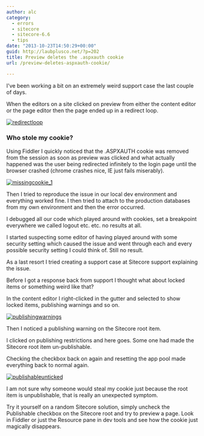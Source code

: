 ```yaml
---
author: alc
category:
  - errors
  - sitecore
  - sitecore-6.6
  - tips
date: "2013-10-23T14:50:29+00:00"
guid: http://laubplusco.net/?p=202
title: Preview deletes the .aspxauth cookie
url: /preview-deletes-aspxauth-cookie/

---
```

I've been working a bit on an extremely weird support case the last couple of days.

When the editors on a site clicked on preview from either the content editor or the page editor then the page ended up in a redirect loop.

[![redirectloop](/wp-content/uploads/2013/10/redirectloop.png)](/wp-content/uploads/2013/10/redirectloop.png)

### Who stole my cookie?

Using Fiddler I quickly noticed that the .ASPXAUTH cookie was removed from the session as soon as preview was clicked and what actually happened was the user being redirected infinitely to the login page until the browser crashed (chrome crashes nice, IE just fails miserably).

[![missingcookie_1](/wp-content/uploads/2013/10/missingcookie_1-1024x840.png)](/wp-content/uploads/2013/10/missingcookie_1.png)

Then I tried to reproduce the issue in our local dev environment and everything worked fine. I then tried to attach to the production databases from my own environment and then the error occurred.

I debugged all our code which played around with cookies, set a breakpoint everywhere we called logout etc. etc. no results at all.

I started suspecting some editor of having played around with some security setting which caused the issue and went through each and every possible security setting I could think of. Still no result.

As a last resort I tried creating a support case at Sitecore support explaining the issue.

Before I got a response back from support I thought what about locked items or something weird like that?

In the content editor I right-clicked in the gutter and selected to show locked items, publishing warnings and so on.

[![publishingwarnings](/wp-content/uploads/2013/10/publishingwarnings.png)](/wp-content/uploads/2013/10/publishingwarnings.png)

Then I noticed a publishing warning on the Sitecore root item.

I clicked on publishing restrictions and here goes. Some one had made the Sitecore root item un-publishable.

Checking the checkbox back on again and resetting the app pool made everything back to normal again.

[![publishableunticked](/wp-content/uploads/2013/10/publishableunticked.png)](/wp-content/uploads/2013/10/publishableunticked.png)

I am not sure why someone would steal my cookie just because the root item is unpublishable, that is really an unexpected symptom.

Try it yourself on a random Sitecore solution, simply uncheck the Publishable checkbox on the Sitecore root and try to preview a page. Look in Fiddler or just the Resource pane in dev tools and see how the cookie just magically disappears.
